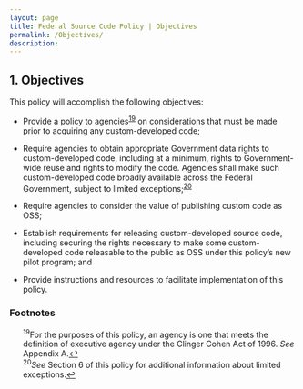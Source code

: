 ```yaml
---
layout: page
title: Federal Source Code Policy | Objectives
permalink: /Objectives/
description: 
---
```


## 1. Objectives

This policy will accomplish the following objectives:

* Provide a policy to agencies<sup id="fnr19"><a href="#fn19">19</a></sup> on considerations that must be made prior to acquiring any custom-developed code;

* Require agencies to obtain appropriate Government data rights to custom-developed code, including at a minimum, rights to Government-wide reuse and rights to modify the code. Agencies shall make such custom-developed code broadly available across the Federal Government, subject to limited exceptions;<sup id="fnr20"><a href="#fn20">20</a></sup> 

* Require agencies to consider the value of publishing custom code as OSS; 

* Establish requirements for releasing custom-developed source code, including securing the rights necessary to make some custom-developed code releasable to the public as OSS under this policy’s new pilot program; and

* Provide instructions and resources to facilitate implementation of this policy.


### Footnotes

<ul style="list-style-type:none">

<li id="fn19"><sup>19</sup>For the purposes of this policy, an agency is one that meets the definition of executive agency under the Clinger Cohen Act of 1996. <em>See</em> Appendix A.<a href="#fnr19">&#8617;</a></li>
<li id="fn20"><sup>20</sup><em>See</em> Section 6 of this policy for additional information about limited exceptions.<a href="#fnr20">&#8617;</a></li>

</ul>
